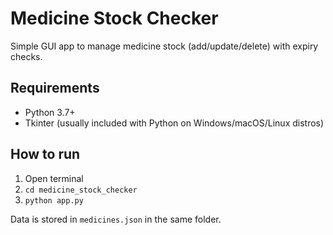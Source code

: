 # Medicine Stock Checker

Simple GUI app to manage medicine stock (add/update/delete) with expiry checks.

## Requirements
- Python 3.7+
- Tkinter (usually included with Python on Windows/macOS/Linux distros)

## How to run
1. Open terminal
2. `cd medicine_stock_checker`
3. `python app.py`

Data is stored in `medicines.json` in the same folder.

